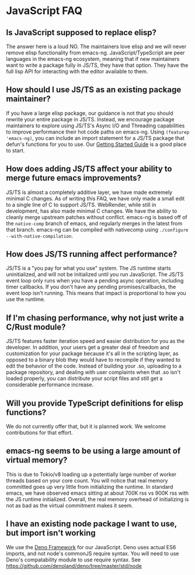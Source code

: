 # JavaScript FAQ

## Is JavaScript supposed to replace elisp?

The answer here is a loud NO. The maintainers love elisp and we will never remove elisp functionality from emacs-ng. JavaScript/TypeScript are peer languages in the emacs-ng ecosystem, meaning that if new maintainers want to write a package fully in JS/TS, they have that option. They have the full lisp API for interacting with the editor available to them.

## How should I use JS/TS as an existing package maintainer?

If you have a large elisp package, our guidance is not that you should rewrite your entire package in JS/TS. Instead, we encourage package maintainers to explore using JS/TS's Async I/O and Threading capabilities to improve performance their hot code paths on emacs-ng. Using `(featurep 'emacs-ng)`, you can include an import statement for a JS/TS package that defun's functions for you to use. Our [Getting Started Guide](https://github.com/emacs-ng/emacs-ng/blob/master/docs/getting-started.md) is a good place to start.

## How does adding JS/TS affect your ability to merge future emacs improvements?

JS/TS is almost a completely additive layer, we have made extremely minimal C changes. As of writing this FAQ, we have only made a small edit to a single line of C to support JS/TS. WebRender, while still in development, has also made minimal C changes. We have the ability to cleanly merge upstream patches without conflict. emacs-ng is based off of the `native-comp` branch of emacs, and regularly merges in the latest from that branch. emacs-ng can be compiled with nativecomp using `./configure --with-native-compilation`.

## How does JS/TS running affect performance?

JS/TS is a "you pay for what you use" system. The JS runtime starts uninitialized, and will not be initialized until you run JavaScript. The JS/TS event loop only runs when you have a pending async operation, including timer callbacks. If you don't have any pending promises/callbacks, the event loop isn't running. This means that impact is proportional to how you use the runtime.

## If I'm chasing performance, why not just write a C/Rust module?

JS/TS features faster iteration speed and easier distribution for you as the developer. In addition, your users get a greater deal of freedom and customization for your package because it's all in the scripting layer, as opposed to a binary blob they would have to recompile if they wanted to edit the behavior of the code. Instead of building your .so, uploading to a package repository, and dealing with user complaints when that .so isn't loaded properly, you can distribute your script files and still get a considerable performance increase.

## Will you provide TypeScript definitions for elisp functions?

We do not currently offer that, but it is planned work. We welcome contributions for that effort.

## emacs-ng seems to be using a large amount of virtual memory?

This is due to Tokio/v8 loading up a potentially large number of worker threads based on your core count. You will notice that real memory committed goes up very little from initializing the runtime. In standard emacs, we have observed emacs sitting at about 700K rss vs 900K rss with the JS runtime initialized. Overall, the real memory overhead of initializing is not as bad as the virtual commitment makes it seem.

## I have an existing node package I want to use, but import isn't working

We use the [Deno Framework](https://deno.land) for our JavaScript. Deno uses actual ES6 imports, and not node's commonJS require syntax. You will need to use Deno's compatability module to use require syntax. See https://github.com/denoland/deno/tree/master/std/node
